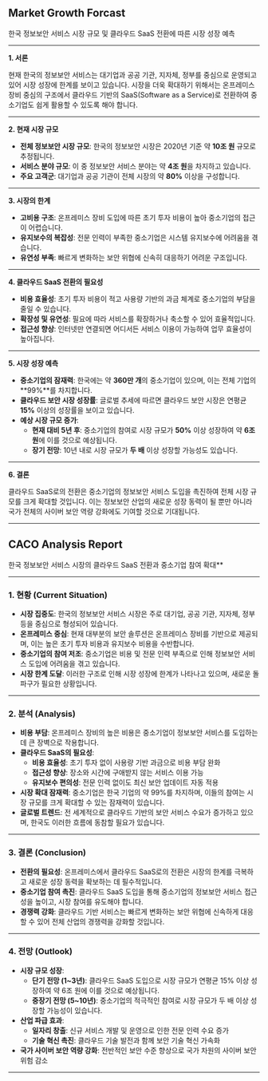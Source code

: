 ## Market Growth Forcast
한국 정보보안 서비스 시장 규모 및 클라우드 SaaS 전환에 따른 시장 성장 예측

---

**1. 서론**

현재 한국의 정보보안 서비스는 대기업과 공공 기관, 지자체, 정부를 중심으로 운영되고 있어 시장 성장에 한계를 보이고 있습니다. 시장을 더욱 확대하기 위해서는 온프레미스 장비 중심의 구조에서 클라우드 기반의 SaaS(Software as a Service)로 전환하여 중소기업도 쉽게 활용할 수 있도록 해야 합니다.

---

**2. 현재 시장 규모**

- **전체 정보보안 시장 규모**: 한국의 정보보안 시장은 2020년 기준 약 **10조 원** 규모로 추정됩니다.
- **서비스 분야 규모**: 이 중 정보보안 서비스 분야는 약 **4조 원**을 차지하고 있습니다.
- **주요 고객군**: 대기업과 공공 기관이 전체 시장의 약 **80%** 이상을 구성합니다.

---

**3. 시장의 한계**

- **고비용 구조**: 온프레미스 장비 도입에 따른 초기 투자 비용이 높아 중소기업의 접근이 어렵습니다.
- **유지보수의 복잡성**: 전문 인력이 부족한 중소기업은 시스템 유지보수에 어려움을 겪습니다.
- **유연성 부족**: 빠르게 변화하는 보안 위협에 신속히 대응하기 어려운 구조입니다.

---

**4. 클라우드 SaaS 전환의 필요성**

- **비용 효율성**: 초기 투자 비용이 적고 사용량 기반의 과금 체계로 중소기업의 부담을 줄일 수 있습니다.
- **확장성 및 유연성**: 필요에 따라 서비스를 확장하거나 축소할 수 있어 효율적입니다.
- **접근성 향상**: 인터넷만 연결되면 어디서든 서비스 이용이 가능하여 업무 효율성이 높아집니다.

---

**5. 시장 성장 예측**

- **중소기업의 잠재력**: 한국에는 약 **360만 개**의 중소기업이 있으며, 이는 전체 기업의 **99%**를 차지합니다.
- **클라우드 보안 시장 성장률**: 글로벌 추세에 따르면 클라우드 보안 시장은 연평균 **15%** 이상의 성장률을 보이고 있습니다.
- **예상 시장 규모 증가**:
    - **현재 대비 5년 후**: 중소기업의 참여로 시장 규모가 **50%** 이상 성장하여 약 **6조 원**에 이를 것으로 예상됩니다.
    - **장기 전망**: 10년 내로 시장 규모가 **두 배** 이상 성장할 가능성도 있습니다.

---

**6. 결론**

클라우드 SaaS로의 전환은 중소기업의 정보보안 서비스 도입을 촉진하여 전체 시장 규모를 크게 확대할 것입니다. 이는 정보보안 산업의 새로운 성장 동력이 될 뿐만 아니라 국가 전체의 사이버 보안 역량 강화에도 기여할 것으로 기대됩니다.

---

## CACO Analysis Report
한국 정보보안 서비스 시장의 클라우드 SaaS 전환과 중소기업 참여 확대**

---

### **1. 현황 (Current Situation)**

- **시장 집중도**: 한국의 정보보안 서비스 시장은 주로 대기업, 공공 기관, 지자체, 정부 등을 중심으로 형성되어 있습니다.
- **온프레미스 중심**: 현재 대부분의 보안 솔루션은 온프레미스 장비를 기반으로 제공되며, 이는 높은 초기 투자 비용과 유지보수 비용을 수반합니다.
- **중소기업의 참여 저조**: 중소기업은 비용 및 전문 인력 부족으로 인해 정보보안 서비스 도입에 어려움을 겪고 있습니다.
- **시장 한계 도달**: 이러한 구조로 인해 시장 성장에 한계가 나타나고 있으며, 새로운 돌파구가 필요한 상황입니다.

---

### **2. 분석 (Analysis)**

- **비용 부담**: 온프레미스 장비의 높은 비용은 중소기업이 정보보안 서비스를 도입하는 데 큰 장벽으로 작용합니다.
- **클라우드 SaaS의 필요성**:
    - **비용 효율성**: 초기 투자 없이 사용량 기반 과금으로 비용 부담 완화
    - **접근성 향상**: 장소와 시간에 구애받지 않는 서비스 이용 가능
    - **유지보수 편의성**: 전문 인력 없이도 최신 보안 업데이트 자동 적용
- **시장 확대 잠재력**: 중소기업은 한국 기업의 약 99%를 차지하며, 이들의 참여는 시장 규모를 크게 확대할 수 있는 잠재력이 있습니다.
- **글로벌 트렌드**: 전 세계적으로 클라우드 기반의 보안 서비스 수요가 증가하고 있으며, 한국도 이러한 흐름에 동참할 필요가 있습니다.

---

### **3. 결론 (Conclusion)**

- **전환의 필요성**: 온프레미스에서 클라우드 SaaS로의 전환은 시장의 한계를 극복하고 새로운 성장 동력을 확보하는 데 필수적입니다.
- **중소기업 참여 촉진**: 클라우드 SaaS 도입을 통해 중소기업의 정보보안 서비스 접근성을 높이고, 시장 참여를 유도해야 합니다.
- **경쟁력 강화**: 클라우드 기반 서비스는 빠르게 변화하는 보안 위협에 신속하게 대응할 수 있어 전체 산업의 경쟁력을 강화할 것입니다.

---

### **4. 전망 (Outlook)**

- **시장 규모 성장**:
    - **단기 전망 (1~3년)**: 클라우드 SaaS 도입으로 시장 규모가 연평균 15% 이상 성장하여 약 6조 원에 이를 것으로 예상됩니다.
    - **중장기 전망 (5~10년)**: 중소기업의 적극적인 참여로 시장 규모가 두 배 이상 성장할 가능성이 있습니다.
- **산업 파급 효과**:
    - **일자리 창출**: 신규 서비스 개발 및 운영으로 인한 전문 인력 수요 증가
    - **기술 혁신 촉진**: 클라우드 기술 발전과 함께 보안 기술 혁신 가속화
- **국가 사이버 보안 역량 강화**: 전반적인 보안 수준 향상으로 국가 차원의 사이버 보안 위험 감소

---
